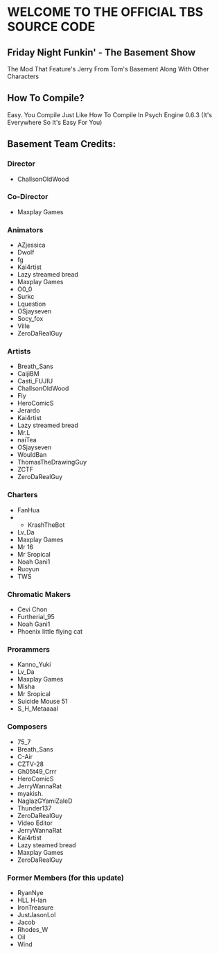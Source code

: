 # **WELCOME TO THE OFFICIAL TBS SOURCE CODE**

## Friday Night Funkin' - The Basement Show
The Mod That Feature's Jerry From Tom's Basement Along With Other Characters

## How To Compile?
Easy. You Compile Just Like How To Compile In Psych Engine 0.6.3 (It's Everywhere So It's Easy For You)

## Basement Team Credits:
### Director
* ChallsonOldWood
### Co-Director
* Maxplay Games
### Animators
* AZjessica
* Dwolf
* fg
* Kai4rtist
* Lazy streamed bread
* Maxplay Games
* O0_0
* Surkc
* Lquestion
* OSjayseven
* Socy_fox
* Ville
* ZeroDaRealGuy
### Artists
* Breath_Sans
* CaijiBM
* Casti_FUJIU
* ChallsonOldWood
* Fly
* HeroComicS
* Jerardo
* Kai4rtist
* Lazy streamed bread
* Mr.L
* naiTea
* OSjayseven
* WouldBan
* ThomasTheDrawingGuy
* ZCTF
* ZeroDaRealGuy
### Charters
* FanHua
* * KrashTheBot
* Lv_Da
* Maxplay Games
* Mr 16
* Mr Sropical
* Noah Gani1
* Ruoyun
* TWS
### Chromatic Makers
* Cevi Chon
* Furtherial_95
* Noah Gani1
* Phoenix little flying cat
### Prorammers
* Kanno_Yuki
* Lv_Da
* Maxplay Games
* Misha
* Mr Sropical
* Suicide Mouse 51
* S_H_Metaaaal
### Composers
* 75_7
* Breath_Sans
* C-Air
* CZTV-28
* Gh05t49_Crrr
* HeroComicS
* JerryWannaRat
* myakish.
* NaglazGYamiZaleD
* Thunder137
* ZeroDaRealGuy
* Video Editor
* JerryWannaRat
* Kai4rtist
* Lazy steamed bread
* Maxplay Games
* ZeroDaRealGuy
### Former Members (for this update)
* RyanNye
* HLL H-lan
* IronTreasure
* JustJasonLol
* Jacob
* Rhodes_W
* Oil
* Wind
